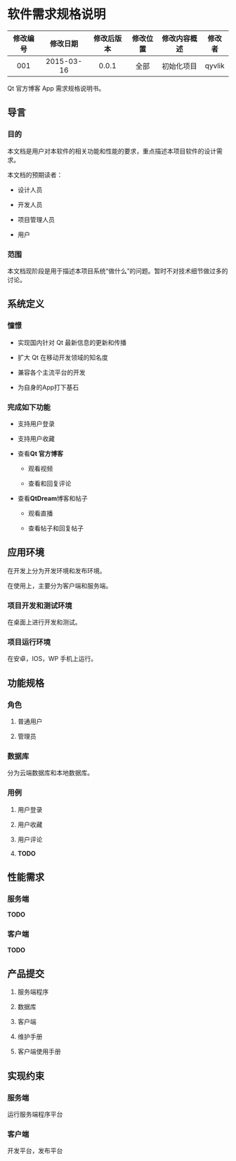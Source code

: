 # 软件需求规格说明

| 修改编号 | 修改日期 | 修改后版本 | 修改位置 | 修改内容概述 | 修改者 |
|:------:|:------:|:-------:|:------:|:--------:|:-----:|
| 001 | 2015-03-16 | 0.0.1 | 全部 | 初始化项目 | qyvlik |


Qt 官方博客 App 需求规格说明书。

## 导言

### 目的

本文档是用户对本软件的相关功能和性能的要求，重点描述本项目软件的设计需求。

本文档的预期读者：

+ 设计人员

+ 开发人员

+ 项目管理人员

+ 用户

### 范围

本文档现阶段是用于描述本项目系统“做什么”的问题。暂时不对技术细节做过多的讨论。

## 系统定义

### 憧憬

- 实现国内针对 Qt 最新信息的更新和传播

- 扩大 Qt 在移动开发领域的知名度

- 兼容各个主流平台的开发

- 为自身的App打下基石

### 完成如下功能

- 支持用户登录

- 支持用户收藏

- 查看**Qt 官方博客**

    - 观看视频

    - 查看和回复评论

- 查看**QtDream**博客和帖子

    - 观看直播

    - 查看帖子和回复帖子

## 应用环境

在开发上分为开发环境和发布环境。

在使用上，主要分为客户端和服务端。

### 项目开发和测试环境

在桌面上进行开发和测试。

### 项目运行环境

在安卓，IOS，WP 手机上运行。

## 功能规格

### 角色

1. 普通用户

2. 管理员

### 数据库

分为云端数据库和本地数据库。

### 用例

1. 用户登录

2. 用户收藏

3. 用户评论

4. **TODO**

## 性能需求

### 服务端

**TODO**

### 客户端

**TODO**

## 产品提交

1. 服务端程序

2. 数据库

3. 客户端

4. 维护手册

5. 客户端使用手册

## 实现约束

### 服务端

运行服务端程序平台

### 客户端

开发平台，发布平台
